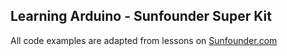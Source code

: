## Learning Arduino - Sunfounder Super Kit

All code examples are adapted from lessons on
[Sunfounder.com](http://www.sunfounder.com/index.php?c=case_incs&a=case_nr&type=19)
